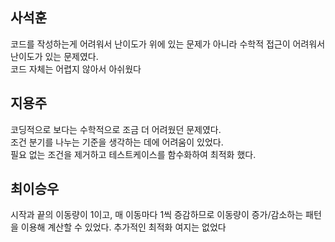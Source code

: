 ## 사석훈
코드를 작성하는게 어려워서 난이도가 위에 있는 문제가 아니라 수학적 접근이 어려워서 난이도가 있는 문제였다.  
코드 자체는 어렵지 않아서 아쉬웠다
## 지용주
코딩적으로 보다는 수학적으로 조금 더 어려웠던 문제였다.  
조건 분기를 나누는 기준을 생각하는 데에 어려움이 있었다.  
필요 없는 조건을 제거하고 테스트케이스를 함수화하여 최적화 했다.
## 최이승우
시작과 끝의 이동량이 1이고, 매 이동마다 1씩 증감하므로 이동량이 증가/감소하는 패턴을 이용해 계산할 수 있었다. 추가적인 최적화 여지는 없었다

